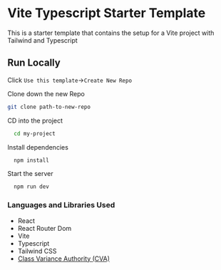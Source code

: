 # Vite Typescript Starter Template

This is a starter template that contains the setup for a Vite project with Tailwind and Typescript

## Run Locally

Click `Use this template`->`Create New Repo`

Clone down the new Repo

```bash
git clone path-to-new-repo
```

CD into the project

```bash
  cd my-project
```

Install dependencies

```bash
  npm install
```

Start the server

```bash
  npm run dev
```

### Languages and Libraries Used

- React
- React Router Dom
- Vite
- Typescript
- Tailwind CSS
- [Class Variance Authority (CVA)](https://cva.style/docs/ "CVA")
